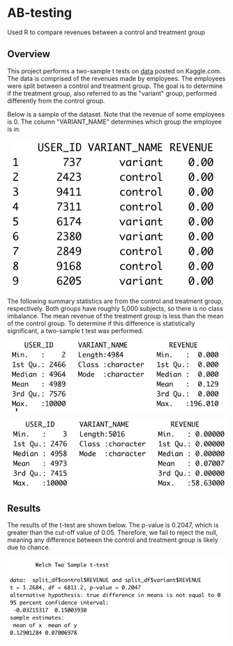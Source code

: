 # AB-testing
Used R to compare revenues between a control and treatment group

## Overview

This project performs a two-sample t tests on [data](https://www.kaggle.com/datasets/sergylog/ab-test-data) posted on Kaggle.com. The data is comprised of the revenues made by employees. The employees were split between a control and treatment group. The goal is to determine if the treatment group, also referred to as the "variant" group, performed differently from the control group.

Below is a sample of the dataset. Note that the revenue of some employees is 0. The column "VARIANT_NAME" determines which group the employee is in.

![dataframe](images/dataframe_screenshot.png)

The following summary statistics are from the control and treatment group, respectively. Both groups have roughly 5,000 subjects, so there is no class imbalance. The mean revenue of the treatment group is less than the mean of the control group. To determine if this difference is statistically significant, a two-sample t test was performed. 

![c](images/control.png)

![t](images/treatment.png)

## Results

The results of the t-test are shown below. The p-value is 0.2047, which is greater than the cut-off value of 0.05. Therefore, we fail to reject the null, meaning any difference between the control and treatment group is likely due to chance.

![](images/t_test_ab.png)
